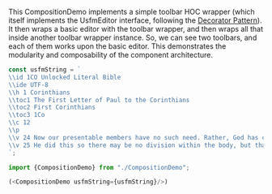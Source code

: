 This CompositionDemo implements a simple toolbar HOC wrapper (which itself implements the UsfmEditor interface, following the [Decorator Pattern](https://en.wikipedia.org/wiki/Decorator_pattern)). It then wraps a basic editor with the toolbar wrapper, and then wraps all that inside another toolbar wrapper instance. So, we can see two toolbars, and each of them works upon the basic editor. This demonstrates the modularity and composability of the component architecture.
```js
const usfmString = `
\\id 1CO Unlocked Literal Bible
\\ide UTF-8
\\h 1 Corinthians
\\toc1 The First Letter of Paul to the Corinthians
\\toc2 First Corinthians
\\toc3 1Co
\\c 12
\\p
\\v 24 Now our presentable members have no such need. Rather, God has composed the body, giving greater honor to those members that lack it.
\\v 25 He did this so there may be no division within the body, but that the members should care for one another with the same affection.
`;

import {CompositionDemo} from "./CompositionDemo";

(<CompositionDemo usfmString={usfmString}/>)
```